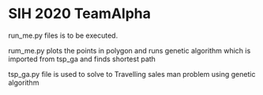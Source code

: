 # SIH 2020 TeamAlpha

run_me.py files is to be executed.

rum_me.py plots the points in polygon and runs genetic algorithm which is imported from tsp_ga and finds shortest path 

tsp_ga.py file is used to solve to Travelling sales man problem using genetic algorithm
